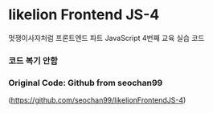 # likelion Frontend JS-4
멋쟁이사자처럼 프론트엔드 파트 JavaScript 4번째 교육 실습 코드

### 코드 복기 안함

### Original Code: Github from seochan99
(https://github.com/seochan99/likelionFrontendJS-4)
